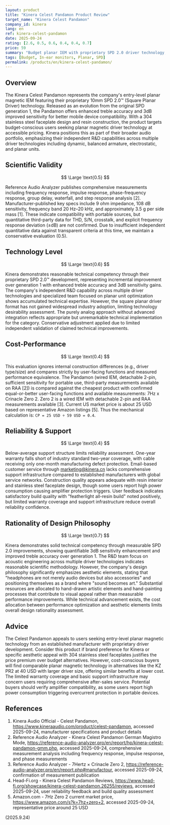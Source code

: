 ```yaml
---
layout: product
title: "Kinera Celest Pandamon Product Review"
target_name: "Kinera Celest Pandamon"
company_id: kinera
lang: en
ref: kinera-celest-pandamon
date: 2025-09-24
rating: [2.6, 0.5, 0.6, 0.4, 0.4, 0.7]
price: 59
summary: "Budget planar IEM with proprietary SPD 2.0 driver technology, offering reasonable performance at accessible pricing but limited by insufficient measurement data and basic warranty terms."
tags: [Budget, In-ear monitors, Planar, SPD]
permalink: /products/en/kinera-celest-pandamon/
---
```

## Overview

The Kinera Celest Pandamon represents the company's entry-level planar magnetic IEM featuring their proprietary 10mm SPD 2.0™ (Square Planar Driver) technology. Released as an evolution from the original SPD generation 1, the Pandamon offers enhanced treble accuracy and 3dB improved sensitivity for better mobile device compatibility. With a 304 stainless steel faceplate design and resin construction, the product targets budget-conscious users seeking planar magnetic driver technology at accessible pricing. Kinera positions this as part of their broader audio portfolio, emphasizing their independent R&D capabilities across multiple driver technologies including dynamic, balanced armature, electrostatic, and planar units.

## Scientific Validity

$$ \Large \text{0.5} $$

Reference Audio Analyzer publishes comprehensive measurements including frequency response, impulse response, phase-frequency response, group delay, waterfall, and step response analysis [2]. Manufacturer-published key specs include 9 ohm impedance, 108 dB sensitivity, frequency band 20 Hz–20 kHz, and approximately 3.5 g per side mass [1]. These indicate compatibility with portable sources, but quantitative third-party data for THD, S/N, crosstalk, and explicit frequency response deviation (±dB) are not confirmed. Due to insufficient independent quantitative data against transparent criteria at this time, we maintain a conservative evaluation (0.5).

## Technology Level

$$ \Large \text{0.6} $$

Kinera demonstrates reasonable technical competency through their proprietary SPD 2.0™ development, representing incremental improvement over generation 1 with enhanced treble accuracy and 3dB sensitivity gains. The company's independent R&D capability across multiple driver technologies and specialized team focused on planar unit optimization shows accumulated technical expertise. However, the square planar driver format has not gained widespread industry adoption, limiting technology desirability assessment. The purely analog approach without advanced integration reflects appropriate but unremarkable technical implementation for the category. Conservative adjustment applied due to limited independent validation of claimed technical improvements.

## Cost-Performance

$$ \Large \text{0.4} $$

This evaluation ignores internal construction differences (e.g., driver type/size) and compares strictly by user-facing functions and measured performance equivalence. The Pandamon (wired IEM, detachable 2-pin, sufficient sensitivity for portable use, third-party measurements available on RAA [2]) is compared against the cheapest product with confirmed equal-or-better user-facing functions and available measurements: 7Hz x Crinacle Zero 2. Zero 2 is a wired IEM with detachable 2-pin and RAA measurements available [3]. Current US market price is about 25 USD based on representative Amazon listings [5]. Thus the mechanical calculation is: `CP = 25 USD ÷ 59 USD = 0.4`.

## Reliability & Support

$$ \Large \text{0.4} $$

Below-average support structure limits reliability assessment. One-year warranty falls short of industry standard two-year coverage, with cable receiving only one-month manufacturing defect protection. Email-based customer service through marketing@kinera.cn lacks comprehensive support infrastructure compared to established manufacturers with global service networks. Construction quality appears adequate with resin interior and stainless steel faceplate design, though some users report high power consumption causing amplifier protection triggers. User feedback indicates satisfactory build quality with "featherlight all-resin build" noted positively, but limited warranty coverage and support infrastructure reduce overall reliability confidence.

## Rationality of Design Philosophy

$$ \Large \text{0.7} $$

Kinera demonstrates solid technical competency through measurable SPD 2.0 improvements, showing quantifiable 3dB sensitivity enhancement and improved treble accuracy over generation 1. The R&D team focus on acoustic engineering across multiple driver technologies indicates reasonable scientific methodology. However, the company's design philosophy significantly emphasizes aesthetic elements, stating that "headphones are not merely audio devices but also accessories" and positioning themselves as a brand where "sound becomes art." Substantial resources are allocated to hand-drawn artistic elements and hand-painting processes that contribute to visual appeal rather than measurable performance improvements. While technical advancement exists, the cost allocation between performance optimization and aesthetic elements limits overall design rationality assessment.

## Advice

The Celest Pandamon appeals to users seeking entry-level planar magnetic technology from an established manufacturer with proprietary driver development. Consider this product if brand preference for Kinera or specific aesthetic appeal with 304 stainless steel faceplates justifies the price premium over budget alternatives. However, cost-conscious buyers will find comparable planar magnetic technology in alternatives like the KZ PR2 at 40 USD with larger driver size, offering similar benefits at lower cost. The limited warranty coverage and basic support infrastructure may concern users requiring comprehensive after-sales service. Potential buyers should verify amplifier compatibility, as some users report high power consumption triggering overcurrent protection in portable devices.

## References

1. Kinera Audio Official - Celest Pandamon, https://www.kineraaudio.com/product/celest-pandamon, accessed 2025-09-24, manufacturer specifications and product details
2. Reference Audio Analyzer - Kinera Celest Pandamon German Magistro Mode, https://reference-audio-analyzer.pro/en/report/hp/kinera-celest-pandamon-gmm.php, accessed 2025-09-24, comprehensive measurement analysis including frequency response, impulse response, and phase measurements
3. Reference Audio Analyzer - 7Hertz × Crinacle Zero 2, https://reference-audio-analyzer.pro/en/report.php#manufactour, accessed 2025-09-24, confirmation of measurement publication
4. Head-Fi.org - Kinera Celest Pandamon Reviews, https://www.head-fi.org/showcase/kinera-celest-pandamon.26255/reviews, accessed 2025-09-24, user reliability feedback and build quality assessment
5. Amazon.com - 7Hz Zero 2 current market price, https://www.amazon.com/s?k=7hz+zero+2, accessed 2025-09-24, representative price around 25 USD

(2025.9.24)